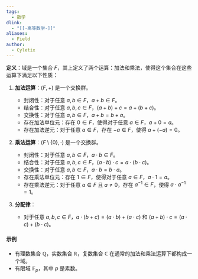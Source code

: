```yaml
---
tags:
  - 数学
dlink:
  - "[[-高等数学-]]"
aliases:
  - Field
author:
  - Cyletix
---
```

**定义**：域是一个集合 $F$，其上定义了两个运算：加法和乘法，使得这个集合在这些运算下满足以下性质：

1. **加法运算**：$(F, +)$ 是一个交换群。
    - 封闭性：对于任意 $a, b \in F$，$a + b \in F$。
    - 结合性：对于任意 $a, b, c \in F$，$(a + b) + c = a + (b + c)$。
    - 交换性：对于任意 $a, b \in F$，$a + b = b + a$。
    - 存在加法单位元：存在 $0 \in F$，使得对于任意 $a \in F$，$a + 0 = a$。
    - 存在加法逆元：对于任意 $a \in F$，存在 $-a \in F$，使得 $a + (-a) = 0$。

2. **乘法运算**：$(F \setminus \{0\}, \cdot)$ 是一个交换群。
    - 封闭性：对于任意 $a, b \in F$，$a \cdot b \in F$。
    - 结合性：对于任意 $a, b, c \in F$，$(a \cdot b) \cdot c = a \cdot (b \cdot c)$。
    - 交换性：对于任意 $a, b \in F$，$a \cdot b = b \cdot a$。
    - 存在乘法单位元：存在 $1 \in F$，使得对于任意 $a \in F$，$a \cdot 1 = a$。
    - 存在乘法逆元：对于任意 $a \in F$ 且 $a \neq 0$，存在 $a^{-1} \in F$，使得 $a \cdot a^{-1} = 1$。

3. **分配律**：
    - 对于任意 $a, b, c \in F$，$a \cdot (b + c) = (a \cdot b) + (a \cdot c)$ 和 $(a + b) \cdot c = (a \cdot c) + (b \cdot c)$。

#### 示例

- 有理数集合 $\mathbb{Q}$，实数集合 $\mathbb{R}$，复数集合 $\mathbb{C}$ 在通常的加法和乘法运算下都构成一个域。
- 有限域 $\mathbb{F}_p$，其中 $p$ 是素数。

